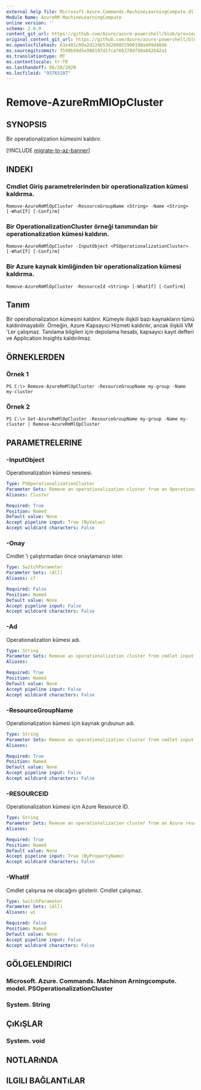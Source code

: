 ```yaml
---
external help file: Microsoft.Azure.Commands.MachineLearningCompute.dll-Help.xml
Module Name: AzureRM.MachineLearningCompute
online version: ''
schema: 2.0.0
content_git_url: https://github.com/Azure/azure-powershell/blob/preview/src/ResourceManager/MachineLearningCompute/Commands.MachineLearningCompute/help/Remove-AzureRmMlOpCluster.md
original_content_git_url: https://github.com/Azure/azure-powershell/blob/preview/src/ResourceManager/MachineLearningCompute/Commands.MachineLearningCompute/help/Remove-AzureRmMlOpCluster.md
ms.openlocfilehash: 63e401c09a2d224b53d260855990198a409d4846
ms.sourcegitcommit: f599b50d5e980197d1fca769378df90a842b42a1
ms.translationtype: MT
ms.contentlocale: tr-TR
ms.lasthandoff: 08/20/2020
ms.locfileid: "93763107"
---
```

# Remove-AzureRmMlOpCluster

## SYNOPSIS
Bir operationalization kümesini kaldırır.

[!INCLUDE [migrate-to-az-banner](../../includes/migrate-to-az-banner.md)]

## INDEKI

### Cmdlet Giriş parametrelerinden bir operationalization kümesi kaldırma.
```
Remove-AzureRmMlOpCluster -ResourceGroupName <String> -Name <String> [-WhatIf] [-Confirm]
```

### Bir OperationalizationCluster örneği tanımından bir operationalization kümesi kaldırın.
```
Remove-AzureRmMlOpCluster -InputObject <PSOperationalizationCluster> [-WhatIf] [-Confirm]
```

### Bir Azure kaynak kimliğinden bir operationalization kümesi kaldırma.
```
Remove-AzureRmMlOpCluster -ResourceId <String> [-WhatIf] [-Confirm]
```

## Tanım
Bir operationalization kümesini kaldırır. Kümeyle ilişkili bazı kaynakların tümü kaldırılmayabilir. Örneğin, Azure Kapsayıcı Hizmeti kaldırılır, ancak ilişkili VM 'Ler çalışmaz. Tanılama bilgileri için depolama hesabı, kapsayıcı kayıt defteri ve Application Insights kaldırılmaz.

## ÖRNEKLERDEN

### Örnek 1
```
PS C:\> Remove-AzureRmMlOpCluster -ResourceGroupName my-group -Name my-cluster
```

### Örnek 2
```
PS C:\> Get-AzureRmMlOpCluster -ResourceGroupName my-group -Name my-cluster | Remove-AzureRmMlOpCluster 
```

## PARAMETRELERINE

### -InputObject
Operationalization kümesi nesnesi.

```yaml
Type: PSOperationalizationCluster
Parameter Sets: Remove an operationalization cluster from an OperationalizationCluster instance definition.
Aliases: Cluster

Required: True
Position: Named
Default value: None
Accept pipeline input: True (ByValue)
Accept wildcard characters: False
```

### -Onay
Cmdlet 'i çalıştırmadan önce onaylamanızı ister.

```yaml
Type: SwitchParameter
Parameter Sets: (All)
Aliases: cf

Required: False
Position: Named
Default value: None
Accept pipeline input: False
Accept wildcard characters: False
```

### -Ad
Operationalization kümesi adı.

```yaml
Type: String
Parameter Sets: Remove an operationalization cluster from cmdlet input parameters.
Aliases: 

Required: True
Position: Named
Default value: None
Accept pipeline input: False
Accept wildcard characters: False
```

### -ResourceGroupName
Operationalization kümesi için kaynak grubunun adı.

```yaml
Type: String
Parameter Sets: Remove an operationalization cluster from cmdlet input parameters.
Aliases: 

Required: True
Position: Named
Default value: None
Accept pipeline input: False
Accept wildcard characters: False
```

### -RESOURCEID
Operationalization kümesi için Azure Resource ID.

```yaml
Type: String
Parameter Sets: Remove an operationalization cluster from an Azure resouce id.
Aliases: 

Required: True
Position: Named
Default value: None
Accept pipeline input: True (ByPropertyName)
Accept wildcard characters: False
```

### -WhatIf
Cmdlet çalışırsa ne olacağını gösterir.
Cmdlet çalışmaz.

```yaml
Type: SwitchParameter
Parameter Sets: (All)
Aliases: wi

Required: False
Position: Named
Default value: None
Accept pipeline input: False
Accept wildcard characters: False
```

## GÖLGELENDIRICI

### Microsoft. Azure. Commands. Machinon Arningcompute. model. PSOperationalizationCluster
### System. String


## ÇıKıŞLAR

### System. void


## NOTLARıNDA

## ILGILI BAĞLANTıLAR


